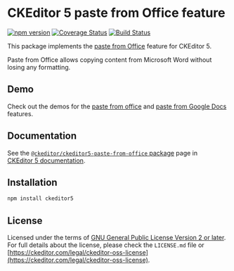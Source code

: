 CKEditor&nbsp;5 paste from Office feature
==================================

[![npm version](https://badge.fury.io/js/%40ckeditor%2Fckeditor5-paste-from-office.svg)](https://www.npmjs.com/package/@ckeditor/ckeditor5-paste-from-office)
[![Coverage Status](https://coveralls.io/repos/github/ckeditor/ckeditor5/badge.svg?branch=master)](https://coveralls.io/github/ckeditor/ckeditor5?branch=master)
[![Build Status](https://travis-ci.com/ckeditor/ckeditor5.svg?branch=master)](https://app.travis-ci.com/github/ckeditor/ckeditor5)

This package implements the [paste from Office](https://docs.ckeditor.com/ckeditor5/latest/features/paste-from-office.html) feature for CKEditor&nbsp;5.

Paste from Office allows copying content from Microsoft Word without losing any formatting.

## Demo

Check out the demos for the [paste from office](https://ckeditor.com/docs/ckeditor5/latest/features/pasting/paste-from-office.html#demo) and [paste from Google Docs](https://ckeditor.com/docs/ckeditor5/latest/features/pasting/paste-from-google-docs.html#demo) features.

## Documentation

See the [`@ckeditor/ckeditor5-paste-from-office` package](https://docs.ckeditor.com/ckeditor5/latest/api/paste-from-office.html) page in [CKEditor&nbsp;5 documentation](https://docs.ckeditor.com/ckeditor5/latest/).

## Installation

```bash
npm install ckeditor5
```

## License

Licensed under the terms of [GNU General Public License Version 2 or later](http://www.gnu.org/licenses/gpl.html). For full details about the license, please check the `LICENSE.md` file or [https://ckeditor.com/legal/ckeditor-oss-license](https://ckeditor.com/legal/ckeditor-oss-license).
